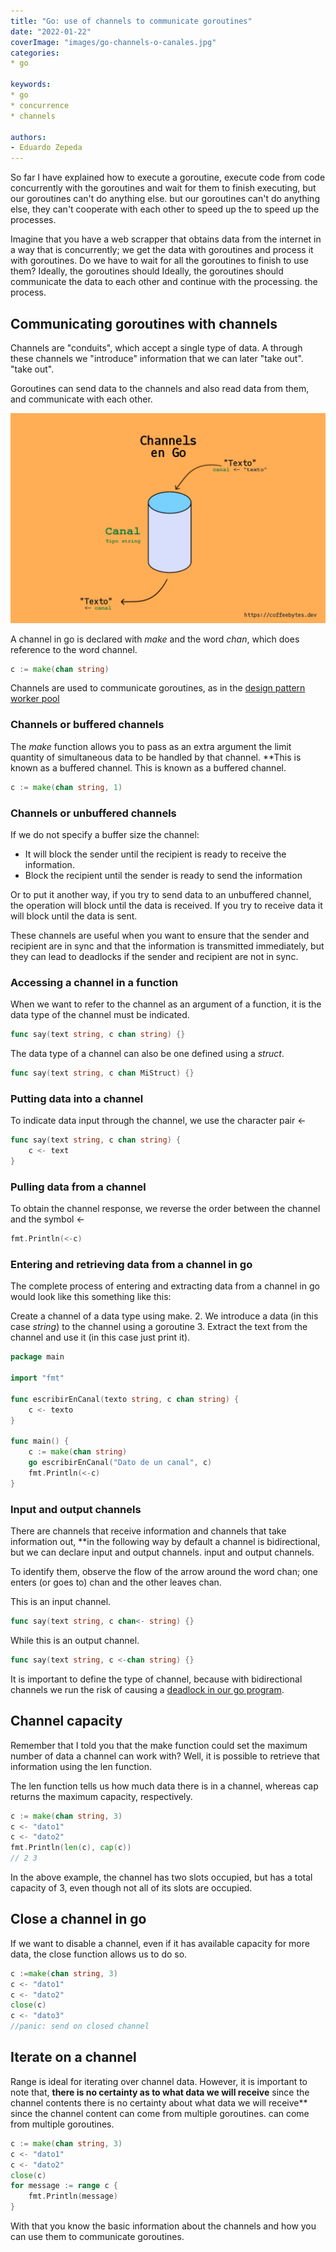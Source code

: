 ```yaml
---
title: "Go: use of channels to communicate goroutines"
date: "2022-01-22"
coverImage: "images/go-channels-o-canales.jpg"
categories:
* go

keywords:
* go
* concurrence
* channels

authors:
- Eduardo Zepeda
---
```


So far I have explained how to execute a goroutine, execute code from
code concurrently with the goroutines and wait for them to finish executing, but our goroutines can't do anything else.
but our goroutines can't do anything else, they can't cooperate with each other to speed up the
to speed up the processes.

Imagine that you have a web scrapper that obtains data from the internet in a way that is
concurrently; we get the data with goroutines and process it with goroutines.
Do we have to wait for all the goroutines to finish to use them? Ideally, the goroutines should
Ideally, the goroutines should communicate the data to each other and continue with the processing.
the process.

## Communicating goroutines with channels

Channels are "conduits", which accept a single type of data. A
through these channels we "introduce" information that we can later "take out".
"take out".

Goroutines can send data to the channels and also read data from them,
and communicate with each other.

![Schematic diagram of how a channel works in go](images/channels-en-go.jpg "Basic diagram of how channels work in Go")

A channel in go is declared with _make_ and the word _chan_, which does
reference to the word channel.

```go
c := make(chan string)
```

Channels are used to communicate goroutines, as in the [design pattern worker pool](/explanation-of-design-pattern-worker-pool/)

### Channels or buffered channels

The _make_ function allows you to pass as an extra argument the limit quantity of
simultaneous data to be handled by that channel. **This is known as a buffered channel.
This is known as a buffered channel.

```go
c := make(chan string, 1)
```

### Channels or unbuffered channels

If we do not specify a buffer size the channel:

* It will block the sender until the recipient is ready to receive the information.
* Block the recipient until the sender is ready to send the information

Or to put it another way, if you try to send data to an unbuffered channel, the operation will block until the data is received. If you try to receive data it will block until the data is sent.

These channels are useful when you want to ensure that the sender and recipient are in sync and that the information is transmitted immediately, but they can lead to deadlocks if the sender and recipient are not in sync.

### Accessing a channel in a function

When we want to refer to the channel as an argument of a function, it is
the data type of the channel must be indicated.

```go
func say(text string, c chan string) {}
```

The data type of a channel can also be one defined using a _struct_.

```go
func say(text string, c chan MiStruct) {}
```

### Putting data into a channel

To indicate data input through the channel, we use the character pair <-

```go
func say(text string, c chan string) {
    c <- text
}
```

### Pulling data from a channel

To obtain the channel response, we reverse the order between the channel and the
symbol <-

```go
fmt.Println(<-c)
```

### Entering and retrieving data from a channel in go

The complete process of entering and extracting data from a channel in go would look like this
something like this:

Create a channel of a data type using make.
2. We introduce a data (in this case _string_) to the channel using a
goroutine
3. Extract the text from the channel and use it (in this case just print it).

```go
package main

import "fmt"

func escribirEnCanal(texto string, c chan string) {
    c <- texto
}

func main() {
    c := make(chan string)
    go escribirEnCanal("Dato de un canal", c)
    fmt.Println(<-c)
}
```

### Input and output channels

There are channels that receive information and channels that take information out, **in the following way
by default a channel is bidirectional, but we can declare input and output channels.
input and output channels.

To identify them, observe the flow of the arrow around the word chan;
one enters (or goes to) chan and the other leaves chan.

This is an input channel.

```go
func say(text string, c chan<- string) {}
```

While this is an output channel.

```go
func say(text string, c <-chan string) {}
```

It is important to define the type of channel, because with bidirectional channels
we run the risk of causing a [deadlock in our go program](/go-channels-understanding-deadlocks-or-deadlocks/).

## Channel capacity

Remember that I told you that the make function could set the maximum number of
data a channel can work with? Well, it is possible to retrieve that information using the len function.

The len function tells us how much data there is in a channel, whereas cap returns the
maximum capacity, respectively.

```go
c := make(chan string, 3)
c <- "dato1"
c <- "dato2"
fmt.Println(len(c), cap(c))
// 2 3
```

In the above example, the channel has two slots occupied, but has a total capacity of 3, even though not all of its slots are occupied.

## Close a channel in go

If we want to disable a channel, even if it has available capacity for
more data, the close function allows us to do so.

```go
c :=make(chan string, 3) 
c <- "dato1" 
c <- "dato2" 
close(c)
c <- "dato3"
//panic: send on closed channel
```

## Iterate on a channel

Range is ideal for iterating over channel data. However, it is important to note that, **there is no certainty as to what data we will receive** since the channel contents
there is no certainty about what data we will receive** since the channel content can come from multiple goroutines.
can come from multiple goroutines.

```go
c := make(chan string, 3)
c <- "dato1"
c <- "dato2"
close(c)
for message := range c {
    fmt.Println(message)
}
```

With that you know the basic information about the channels and how you can use them to communicate goroutines.
